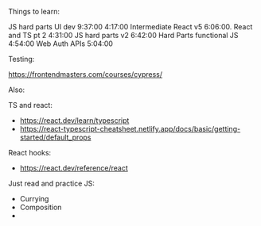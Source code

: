 Things to learn:

JS hard parts UI dev	9:37:00	4:17:00
Intermediate React v5	6:06:00.
React and TS pt 2	4:31:00
JS hard parts v2	6:42:00
Hard Parts functional JS	4:54:00
Web Auth APIs	5:04:00


Testing:

https://frontendmasters.com/courses/cypress/

Also:

TS and react:
- https://react.dev/learn/typescript
- https://react-typescript-cheatsheet.netlify.app/docs/basic/getting-started/default_props

React hooks:

- https://react.dev/reference/react


Just read and practice JS:

- Currying
- Composition
-
